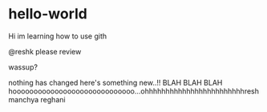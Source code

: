 # hello-world


Hi im learning how to use gith

@reshk please review

wassup?

nothing  has changed here's something new..!!
BLAH BLAH BLAH
hooooooooooooooooooooooooooooo...ohhhhhhhhhhhhhhhhhhhhhhhhreshmanchya reghani
